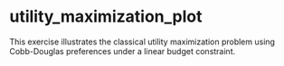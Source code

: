 # utility_maximization_plot
This exercise illustrates the classical utility maximization problem using Cobb-Douglas preferences under a linear budget constraint. 
